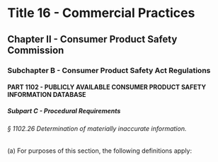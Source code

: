 
# Title 16 - Commercial Practices
## Chapter II - Consumer Product Safety Commission
### Subchapter B - Consumer Product Safety Act Regulations
#### PART 1102 - PUBLICLY AVAILABLE CONSUMER PRODUCT SAFETY INFORMATION DATABASE
##### Subpart C - Procedural Requirements
###### § 1102.26 Determination of materially inaccurate information.

(a) For purposes of this section, the following definitions apply:
